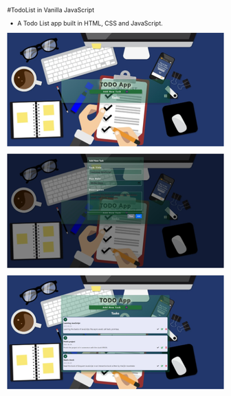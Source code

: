 #TodoList in Vanilla JavaScript

* A Todo List app built in HTML, CSS and JavaScript.

![alt text](/images/TodoList01.jpg)

![alt text](/images/TodoList02.jpg)

![alt text](/images/TodoList03.jpg)

